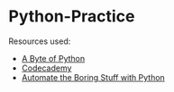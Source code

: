 # Python-Practice

Resources used:

* [A Byte of Python](https://www.gitbook.com/book/swaroopch/byte-of-python/details)<br />
* [Codecademy](https://www.codecademy.com/learn/python)<br />
* [Automate the Boring Stuff with Python](https://automatetheboringstuff.com/)